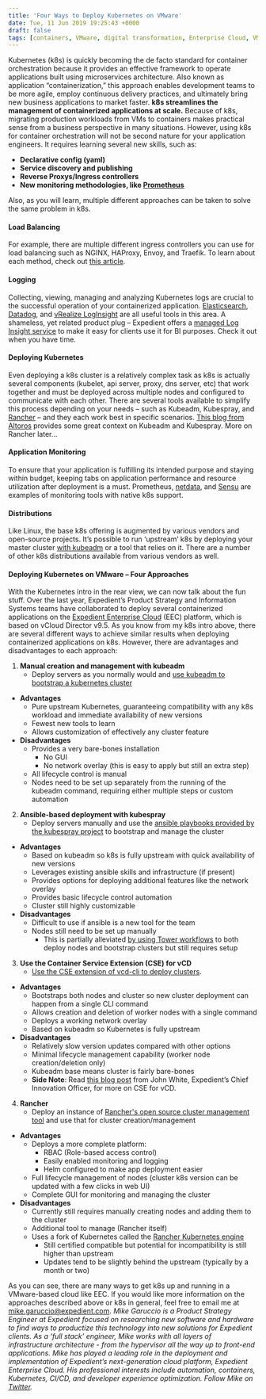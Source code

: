 ```yaml
---
title: 'Four Ways to Deploy Kubernetes on VMware'
date: Tue, 11 Jun 2019 19:25:43 +0000
draft: false
tags: [containers, VMware, digital transformation, Enterprise Cloud, VMware, Kubernetes, DevOps, Kubernetes, containerization, container orchestration, Mike Garuccio, vCloud Director Container Service Extension, ansible, Rancher, kubespray, kubeadm, VMware kubernetes, VMware k8s, k8s, Rancher Kubernetes Engine, kubernetes cluster creation, kubernetes cluster management]
---
```


Kubernetes (k8s) is quickly becoming the de facto standard for container orchestration because it provides an effective framework to operate applications built using microservices architecture. Also known as application “containerization,” this approach enables development teams to be more agile, employ continuous delivery practices, and ultimately bring new business applications to market faster. **k8s streamlines the management of containerized applications at scale.** Because of k8s, migrating production workloads from VMs to containers makes practical sense from a business perspective in many situations. However, using k8s for container orchestration will not be second nature for your application engineers. It requires learning several new skills, such as:

*   **Declarative config (yaml)**
*   **Service discovery and publishing**
*   **Reverse Proxys/Ingress controllers**
*   **New monitoring methodologies, like [Prometheus](https://github.com/coreos/prometheus-operator)**

Also, as you will learn, multiple different approaches can be taken to solve the same problem in k8s.

#### Load Balancing

For example, there are multiple different ingress controllers you can use for load balancing such as NGINX, HAProxy, Envoy, and Traefik. To learn about each method, check out [this article](https://kubedex.com/ingress/).

#### Logging

Collecting, viewing, managing and analyzing Kubernetes logs are crucial to the successful operation of your containerized application. [Elasticsearch](https://www.elastic.co/elasticsearch-kubernetes), [Datadog](https://www.datadoghq.com/log-management/), and [vRealize LogInsight](https://www.vmware.com/products/vrealize-log-insight.html) are all useful tools in this area. A shameless, yet related product plug – Expedient offers a [managed Log Insight service](https://www.expedient.com/services/managed-services/compliance-security/unified-log-management/) to make it easy for clients use it for BI purposes. Check it out when you have time.

#### Deploying Kubernetes

Even deploying a k8s cluster is a relatively complex task as k8s is actually several components (kubelet, api server, proxy, dns server, etc) that work together and must be deployed across multiple nodes and configured to communicate with each other. There are several tools available to simplify this process depending on your needs – such as Kubeadm, Kubespray, and [Rancher](https://rancher.com/what-is-rancher/how-is-rancher-different/) – and they each work best in specific scenarios. [This blog from Altoros](https://www.altoros.com/blog/a-multitude-of-kubernetes-deployment-tools-kubespray-kops-and-kubeadm/) provides some great context on Kubeadm and Kubespray. More on Rancher later...[](https://www.altoros.com/blog/a-multitude-of-kubernetes-deployment-tools-kubespray-kops-and-kubeadm)

#### Application Monitoring

To ensure that your application is fulfilling its intended purpose and staying within budget, keeping tabs on application performance and resource utilization after deployment is a must. Prometheus, [netdata](https://docs.netdata.cloud/), and [Sensu](https://sensu.io/solutions/container-monitoring) are examples of monitoring tools with native k8s support.

#### Distributions

Like Linux, the base k8s offering is augmented by various vendors and open-source projects. It’s possible to run ‘upstream’ k8s by deploying your master cluster [with kubeadm](https://kubernetes.io/docs/setup/independent/create-cluster-kubeadm/) or a tool that relies on it. There are a number of other k8s distributions available from various vendors as well.

#### **Deploying Kubernetes on VMware – Four Approaches**

With the Kubernetes intro in the rear view, we can now talk about the fun stuff. Over the last year, Expedient’s Product Strategy and Information Systems teams have collaborated to deploy several containerized applications on the [Expedient Enterprise Cloud](https://www.expedient.com/services/infrastructure-as-a-service/cloud/) (EEC) platform, which is based on vCloud Director v9.5. As you know from my k8s intro above, there are several different ways to achieve similar results when deploying containerized applications on k8s. However, there are advantages and disadvantages to each approach:

1.  **Manual creation and management with kubeadm**
    *   Deploy servers as you normally would and [use kubeadm to bootstrap a kubernetes cluster](https://kubernetes.io/docs/setup/independent/create-cluster-kubeadm/)

*   **Advantages**
    *   Pure upstream Kubernetes, guaranteeing compatibility with any k8s workload and immediate availability of new versions
    *   Fewest new tools to learn
    *   Allows customization of effectively any cluster feature
*   **Disadvantages**
    *   Provides a very bare-bones installation
        *   No GUI
        *   No network overlay (this is easy to apply but still an extra step)
    *   All lifecycle control is manual
    *   Nodes need to be set up separately from the running of the kubeadm command, requiring either multiple steps or custom automation

2.  **Ansible-based deployment with kubespray**
    *   Deploy servers manually and use the [ansible playbooks provided by the kubespray project](https://github.com/kubernetes-sigs/kubespray) to bootstrap and manage the cluster

*   **Advantages**
    *   Based on kubeadm so k8s is fully upstream with quick availability of new versions
    *   Leverages existing ansible skills and infrastructure (if present)
    *   Provides options for deploying additional features like the network overlay
    *   Provides basic lifecycle control automation
    *   Cluster still highly customizable
*   **Disadvantages**
    *   Difficult to use if ansible is a new tool for the team
    *   Nodes still need to be set up manually
        *   This is partially alleviated [by using Tower workflows](https://docs.ansible.com/ansible-tower/latest/html/userguide/workflows.html) to both deploy nodes and bootstrap clusters but still requires setup

3.  **Use the Container Service Extension (CSE) for vCD**
    *   [](https://vmware.github.io/container-service-extension/CLUSTER_ADMIN.html#example)[Use the CSE extension of vcd-cli to deploy clusters](https://vmware.github.io/container-service-extension/CLUSTER_ADMIN.html#example).

*   **Advantages**
    *   Bootstraps both nodes and cluster so new cluster deployment can happen from a single CLI command
    *   Allows creation and deletion of worker nodes with a single command
    *   Deploys a working network overlay
    *   Based on kubeadm so Kubernetes is fully upstream
*   **Disadvantages**
    *   Relatively slow version updates compared with other options
    *   Minimal lifecycle management capability (worker node creation/deletion only)
    *   Kubeadm base means cluster is fairly bare-bones
    *   **Side Note**: Read [this blog post](https://www.expedient.com/blog/deploy-kubernetes-clusters-alongside-virtual-machines-with-expedient-enterprise-cloud/) from John White, Expedient’s Chief Innovation Officer, for more on CSE for vCD.

4.  **Rancher**
    *   Deploy an instance of [Rancher's open source cluster management tool](https://rancher.com/products/rancher/) and use that for cluster creation/management

*   **Advantages**
    *   Deploys a more complete platform:
        *   RBAC (Role-based access control)
        *   Easily enabled monitoring and logging
        *   Helm configured to make app deployment easier
    *   Full lifecycle management of nodes (cluster k8s version can be updated with a few clicks in web UI)
    *   Complete GUI for monitoring and managing the cluster
*   **Disadvantages**
    *   Currently still requires manually creating nodes and adding them to the cluster
    *   Additional tool to manage (Rancher itself)
    *   Uses a fork of Kubernetes called the [Rancher Kubernetes engine](https://github.com/rancher/rke)
        *   Still certified compatible but potential for incompatibility is still higher than upstream
        *   Updates tend to be slightly behind the upstream (typically by a month or two)

As you can see, there are many ways to get k8s up and running in a VMware-based cloud like EEC. If you would like more information on the approaches described above or k8s in general, feel free to email me at [mike.garuccio@expedient.com](mailto:mike.garuccio@expedient.com). _Mike Garuccio is a Product Strategy Engineer at Expedient focused on researching new software and hardware to find ways to productize this technology into new solutions for Expedient clients. As a ‘full stack’ engineer, Mike works with all layers of infrastructure architecture - from the hypervisor all the way up to front-end applications. Mike has played a leading role in the deployment and implementation of Expedient’s next-generation cloud platform, Expedient Enterprise Cloud. His professional interests include automation, containers, Kubernetes, CI/CD, and developer experience optimization. Follow Mike on [Twitter](https://twitter.com/mgaruccio)._